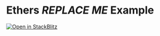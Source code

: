 # Ethers _REPLACE ME_ Example

[![Open in StackBlitz](https://developer.stackblitz.com/img/open_in_stackblitz.svg)](https://stackblitz.com/github/lens-chain/sdk/tree/main/examples/PATH/TO/EXAMPLE/DIR)

